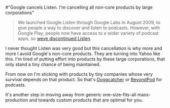 #"Google cancels Listen. I'm cancelling all non-core products by large corporations"

<blockquote>We launched Google Listen through Google Labs in August 2009, to give people a way to discover and listen to podcasts. However, with Google Play, people now have access to a wider variety of podcast apps, so <a href="http://googleblog.blogspot.ie/2012/08/giving-you-better-google.html">weve discontinued Listen</a>.</blockquote>

I never thought Listen was very good but this cancellation is why more and more I avoid Google's non-core products. They are turning into Yahoo like this. I'm tired of putting effort into products by these large corporations, that only stand a tiny chance of being maintained.

From now on I'm sticking with products by tiny companies whose very survival depends on that product. So that's <a href="http://www.doggcatcher.com/">Doggcatcher</a> or <a href="http://www.beyondpod.com/Android/">BeyondPod</a> for podcasts.

It's another step in moving away from generic one-size-fits-all mass-production and towards custom products that are optimal for you.
